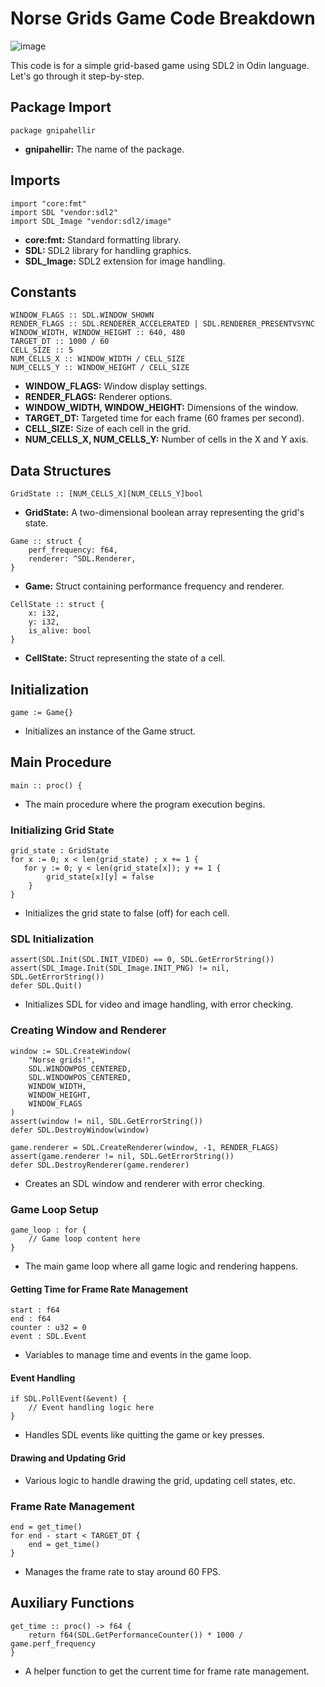 # Norse Grids Game Code Breakdown
![image](https://github.com/glennwiz/NorseGridsOfGnipahellir/assets/195927/40166846-5c8e-4c34-bcb3-88220f75c39c)

This code is for a simple grid-based game using SDL2 in Odin language. Let's go through it step-by-step.

## Package Import

```odin
package gnipahellir
```

- **gnipahellir:** The name of the package.

## Imports

```odin
import "core:fmt"
import SDL "vendor:sdl2"
import SDL_Image "vendor:sdl2/image"
```

- **core:fmt:** Standard formatting library.
- **SDL:** SDL2 library for handling graphics.
- **SDL_Image:** SDL2 extension for image handling.

## Constants

```odin
WINDOW_FLAGS :: SDL.WINDOW_SHOWN
RENDER_FLAGS :: SDL.RENDERER_ACCELERATED | SDL.RENDERER_PRESENTVSYNC
WINDOW_WIDTH, WINDOW_HEIGHT :: 640, 480
TARGET_DT :: 1000 / 60
CELL_SIZE :: 5
NUM_CELLS_X :: WINDOW_WIDTH / CELL_SIZE
NUM_CELLS_Y :: WINDOW_HEIGHT / CELL_SIZE
```

- **WINDOW_FLAGS:** Window display settings.
- **RENDER_FLAGS:** Renderer options.
- **WINDOW_WIDTH, WINDOW_HEIGHT:** Dimensions of the window.
- **TARGET_DT:** Targeted time for each frame (60 frames per second).
- **CELL_SIZE:** Size of each cell in the grid.
- **NUM_CELLS_X, NUM_CELLS_Y:** Number of cells in the X and Y axis.

## Data Structures

```odin
GridState :: [NUM_CELLS_X][NUM_CELLS_Y]bool
```

- **GridState:** A two-dimensional boolean array representing the grid's state.

```odin
Game :: struct {
    perf_frequency: f64,
    renderer: ^SDL.Renderer,
}
```

- **Game:** Struct containing performance frequency and renderer.

```odin
CellState :: struct {
    x: i32,
    y: i32,
    is_alive: bool
}
```

- **CellState:** Struct representing the state of a cell.

## Initialization

```odin
game := Game{}
```

- Initializes an instance of the Game struct.

## Main Procedure

```odin
main :: proc() {
```

- The main procedure where the program execution begins.

### Initializing Grid State

```odin
grid_state : GridState 
for x := 0; x < len(grid_state) ; x += 1 {
   for y := 0; y < len(grid_state[x]); y += 1 {        
        grid_state[x][y] = false
    }
}
```

- Initializes the grid state to false (off) for each cell.

### SDL Initialization

```odin
assert(SDL.Init(SDL.INIT_VIDEO) == 0, SDL.GetErrorString())
assert(SDL_Image.Init(SDL_Image.INIT_PNG) != nil, SDL.GetErrorString())
defer SDL.Quit()
```

- Initializes SDL for video and image handling, with error checking.

### Creating Window and Renderer

```odin
window := SDL.CreateWindow(
    "Norse grids!",
    SDL.WINDOWPOS_CENTERED,
    SDL.WINDOWPOS_CENTERED,
    WINDOW_WIDTH,
    WINDOW_HEIGHT,
    WINDOW_FLAGS
)
assert(window != nil, SDL.GetErrorString())
defer SDL.DestroyWindow(window)

game.renderer = SDL.CreateRenderer(window, -1, RENDER_FLAGS)
assert(game.renderer != nil, SDL.GetErrorString())
defer SDL.DestroyRenderer(game.renderer)
```

- Creates an SDL window and renderer with error checking.

### Game Loop Setup

```odin
game_loop : for {
    // Game loop content here
}
```

- The main game loop where all game logic and rendering happens.

#### Getting Time for Frame Rate Management

```odin
start : f64
end : f64
counter : u32 = 0
event : SDL.Event
```

- Variables to manage time and events in the game loop.

#### Event Handling

```odin
if SDL.PollEvent(&event) {
    // Event handling logic here
}
```

- Handles SDL events like quitting the game or key presses.

#### Drawing and Updating Grid

- Various logic to handle drawing the grid, updating cell states, etc.

### Frame Rate Management

```odin
end = get_time()
for end - start < TARGET_DT {
    end = get_time()
}
```

- Manages the frame rate to stay around 60 FPS.

## Auxiliary Functions

```odin
get_time :: proc() -> f64 {
    return f64(SDL.GetPerformanceCounter()) * 1000 / game.perf_frequency
}
```

- A helper function to get the current time for frame rate management.
